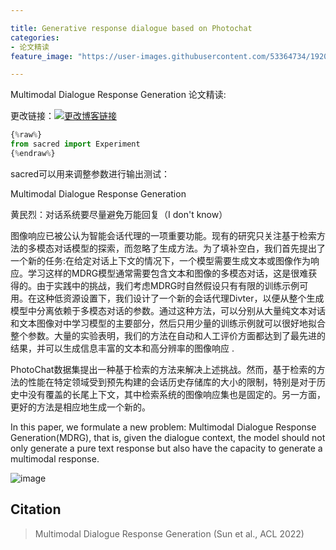 ```yaml
---

title: Generative response dialogue based on Photochat
categories:
- 论文精读
feature_image: "https://user-images.githubusercontent.com/53364734/192078882-190b1b14-a1ee-4590-ac1f-56ac81ffeb56.png"

---
```

 Multimodal Dialogue Response Generation 论文精读:
<!-- more -->

更改链接：[![更改博客链接](https://user-images.githubusercontent.com/53364734/192180297-c1654533-eb5f-4bf9-aa9f-ab830208a5e3.png)](https://github.com/lizeyujack/lizeyujack.github.io/edit/main/_posts/2022-10-12-example-post-22.md)



```python
{%raw%}
from sacred import Experiment
{%endraw%}
```

sacred可以用来调整参数进行输出测试：

Multimodal Dialogue Response Generation

黄民烈：对话系统要尽量避免万能回复（I don't know）

图像响应已被公认为智能会话代理的一项重要功能。现有的研究只关注基于检索方法的多模态对话模型的探索，而忽略了生成方法。为了填补空白，我们首先提出了一个新的任务:在给定对话上下文的情况下，一个模型需要生成文本或图像作为响应。学习这样的MDRG模型通常需要包含文本和图像的多模态对话，这是很难获得的。由于实践中的挑战，我们考虑MDRG时自然假设只有有限的训练示例可用。在这种低资源设置下，我们设计了一个新的会话代理Divter，以便从整个生成模型中分离依赖于多模态对话的参数。通过这种方法，可以分别从大量纯文本对话和文本图像对中学习模型的主要部分，然后只用少量的训练示例就可以很好地拟合整个参数。大量的实验表明，我们的方法在自动和人工评价方面都达到了最先进的结果，并可以生成信息丰富的文本和高分辨率的图像响应 .



PhotoChat数据集提出一种基于检索的方法来解决上述挑战。然而，基于检索的方法的性能在特定领域受到预先构建的会话历史存储库的大小的限制，特别是对于历史中没有覆盖的长尾上下文，其中检索系统的图像响应集也是固定的。另一方面，更好的方法是相应地生成一个新的。

In this paper, we formulate a new problem: Multimodal Dialogue Response Generation(MDRG), that is, given the dialogue context, the model should not only generate a pure text response but also have the capacity to generate a multimodal response.


![image](https://user-images.githubusercontent.com/53364734/195272283-3c736500-af6f-4189-815a-17b479007c50.png)



## Citation
> Multimodal Dialogue Response Generation (Sun et al., ACL 2022)
